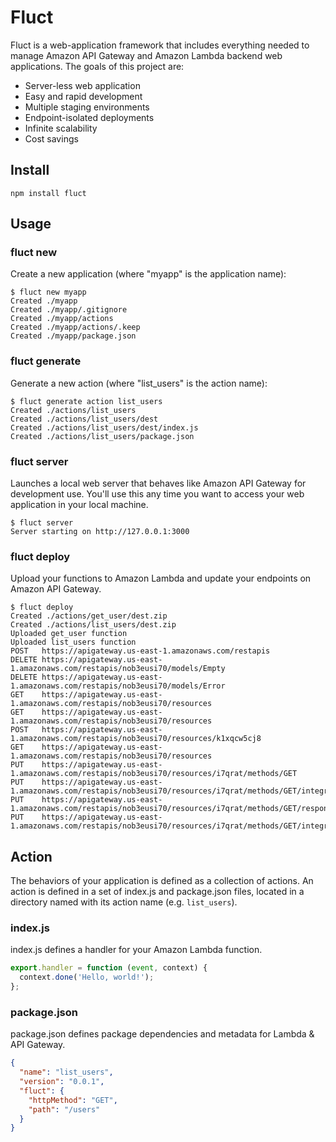 # Fluct
Fluct is a web-application framework that includes everything needed to manage
Amazon API Gateway and Amazon Lambda backend web applications.
The goals of this project are:

- Server-less web application
- Easy and rapid development
- Multiple staging environments
- Endpoint-isolated deployments
- Infinite scalability
- Cost savings

## Install
```
npm install fluct
```

## Usage
### fluct new
Create a new application (where "myapp" is the application name):

```
$ fluct new myapp
Created ./myapp
Created ./myapp/.gitignore
Created ./myapp/actions
Created ./myapp/actions/.keep
Created ./myapp/package.json
```

### fluct generate
Generate a new action (where "list_users" is the action name):

```
$ fluct generate action list_users
Created ./actions/list_users
Created ./actions/list_users/dest
Created ./actions/list_users/dest/index.js
Created ./actions/list_users/package.json
```

### fluct server
Launches a local web server that behaves like Amazon API Gateway for development use.
You'll use this any time you want to access your web application in your local machine.

```
$ fluct server
Server starting on http://127.0.0.1:3000
```

### fluct deploy
Upload your functions to Amazon Lambda and update your endpoints on Amazon API Gateway.

```
$ fluct deploy
Created ./actions/get_user/dest.zip
Created ./actions/list_users/dest.zip
Uploaded get_user function
Uploaded list_users function
POST   https://apigateway.us-east-1.amazonaws.com/restapis
DELETE https://apigateway.us-east-1.amazonaws.com/restapis/nob3eusi70/models/Empty
DELETE https://apigateway.us-east-1.amazonaws.com/restapis/nob3eusi70/models/Error
GET    https://apigateway.us-east-1.amazonaws.com/restapis/nob3eusi70/resources
GET    https://apigateway.us-east-1.amazonaws.com/restapis/nob3eusi70/resources
POST   https://apigateway.us-east-1.amazonaws.com/restapis/nob3eusi70/resources/k1xqcw5cj8
GET    https://apigateway.us-east-1.amazonaws.com/restapis/nob3eusi70/resources
PUT    https://apigateway.us-east-1.amazonaws.com/restapis/nob3eusi70/resources/i7qrat/methods/GET
PUT    https://apigateway.us-east-1.amazonaws.com/restapis/nob3eusi70/resources/i7qrat/methods/GET/integration
PUT    https://apigateway.us-east-1.amazonaws.com/restapis/nob3eusi70/resources/i7qrat/methods/GET/responses/200
PUT    https://apigateway.us-east-1.amazonaws.com/restapis/nob3eusi70/resources/i7qrat/methods/GET/integration/responses/200
```

## Action
The behaviors of your application is defined as a collection of actions.
An action is defined in a set of index.js and package.json files,
located in a directory named with its action name (e.g. `list_users`).

### index.js
index.js defines a handler for your Amazon Lambda function.

```js
export.handler = function (event, context) {
  context.done('Hello, world!');
};
```

### package.json
package.json defines package dependencies and metadata for Lambda & API Gateway.

```json
{
  "name": "list_users",
  "version": "0.0.1",
  "fluct": {
    "httpMethod": "GET",
    "path": "/users"
  }
}
```
